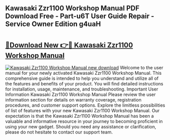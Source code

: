 ## Kawasaki Zzr1100 Workshop Manual PDF Download Free - Part-u6T User Guide Repair - Service Owner Edition g4uaH

# <h2><a href="http://bc7240.oget.top/?id=Kawasaki+Zzr1100+Workshop+Manual">🔗Download New 👉🔴 Kawasaki Zzr1100 Workshop Manual</a></h2>

[![Kawasaki Zzr1100 Workshop Manual new download](https://i.imgur.com/5g1atiW.png)](http://bc7240.oget.top/?id=Kawasaki+Zzr1100+Workshop+Manual)
Welcome to the user manual for your newly activated Kawasaki Zzr1100 Workshop Manual. This comprehensive guide is intended to help you understand and utilize all of the features and benefits of your product. You will find detailed instructions for installation, usage, maintenance, and troubleshooting. Important User Information Kawasaki Zzr1100 Workshop Manual Please review the user information section for details on warranty coverage, registration procedures, and customer support options. Explore the limitless possibilities of list of features with your new Kawasaki Zzr1100 Workshop Manual. Our expectation is that the Kawasaki Zzr1100 Workshop Manual has been a valuable and informative resource in your journey to becoming proficient in using your new gadget. Should you need any assistance or clarification, please do not hesitate to contact our support team.
